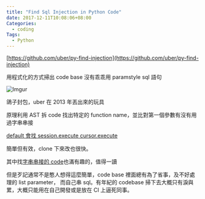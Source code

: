 ```yaml
---
title: "Find Sql Injection in Python Code"
date: 2017-12-11T10:08:06+08:00
Categories:
  - coding
Tags:
  - Python
---
```


[https://github.com/uber/py-find-injection](https://github.com/uber/py-find-injection)

用程式化的方式掃出 code base 沒有乖乖用 paramstyle sql 語句

![Imgur](https://i.imgur.com/P18DyHR.jpg)

<!--more-->

鴿子封包，uber 在 2013 年丟出來的玩具

原理利用 AST 拆 code 找出特定的 function name，並比對第一個參數有沒有用過字串串接

[default 會找 session.execute cursor.execute](https://github.com/uber/py-find-injection/blob/f91c137e8b78424bec78085df771b1a6f62c6769/py_find_injection/__init__.py#L80)

簡單但有效，clone 下來改也很快。

其中找[字串串接的 code](https://github.com/uber/py-find-injection/blob/master/py_find_injection/__init__.py#L62)也滿有趣的，值得一讀


但是歹記通常不是憨人想得這麼簡單，code base 裡面總有為了省事，及不好處理的 list parameter，
而自己串 sql。有年紀的 codebase 掃下去大概只有淚與累，大概只能用在自己開發或是放在 CI 上逼死同事。
